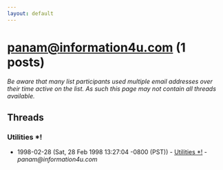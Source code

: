 ```yaml
---
layout: default
---
```


# panam@information4u.com (1 posts)

_Be aware that many list participants used multiple email addresses over their time active on the list. As such this page may not contain all threads available._

## Threads

### Utilities *!
+ 1998-02-28 (Sat, 28 Feb 1998 13:27:04 -0800 (PST)) - [Utilities *!](/archive/1998/02/188b68d5a16fcef0f32c50814ab6067eea9110e84f9a95479ae057c75b3a6b7f) - _panam@information4u.com_


